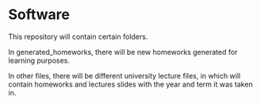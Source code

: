# Software


This repository will contain certain folders.

In generated_homeworks, there will be new homeworks generated for learning purposes.

In other files, there will be different university lecture files, in which will contain homeworks and lectures slides with the year and term it was taken in.